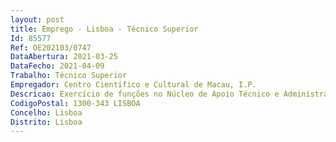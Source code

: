 ```yaml
--- 
layout: post
title: Emprego - Lisboa - Técnico Superior
Id: 85577
Ref: OE202103/0747
DataAbertura: 2021-03-25
DataFecho: 2021-04-09
Trabalho: Técnico Superior
Empregador: Centro Científico e Cultural de Macau, I.P.
Descricao: Exercício de funções no Núcleo de Apoio Técnico e Administrativo do CCCM, nas seguintes áreas Condução de procedimentos de contratação pública  condução de procedimentos centralizados ao abrigo de Acordos Quadro, no âmbito das funções da Unidade Ministerial de Compras, que inclui  coordenação do levantamento das necessidades junto das entidades adquirentes  Preparação, elaboração e instrução de pedidos de parecer e autorização a submeter a diversas entidades no âmbito da contratação de bens e serviços e da realização da despesa  elaboração de peças do procedimento, informações e diversas notificações e comunicações no decorrer dos procedimentos de contratação pública  participação em júris de procedimentos de aquisição de bens e serviços. Inserir procedimentos de aquisição na plataforma eletrónica de compras, incluindo os documentos necessários à instrução dos processos  assegurar a publicitação dos procedimentos de aquisição que forem efetuados, incluindo os ajustes diretos no portal BASE.gov  promover a elaboração dos cadernos de encargos e dos programas de concurso e assegurar a compilação dos documentos enviados pelos serviços que sustentem a consulta.
CodigoPostal: 1300-343 LISBOA
Concelho: Lisboa
Distrito: Lisboa
--- 
```

